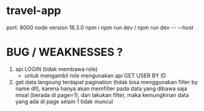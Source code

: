 # travel-app

port: 8000
node version 18.3.0
npm i
npm run dev / npm run dev -- --host

# BUG / WEAKNESSES ?

1. api LOGIN (tidak membawa role)
   - untuk mengambil role mengunakan api GET USER BY ID
2. get data langsung terdapat pagination (tidak bisa menggunakan filter by name dll), karena hanya akan memfilter pada data yang dibawa saja misal (berada di page=1), dan lakukan filter, maka kemungkinan data yang ada di page selain 1 tidak muncul
